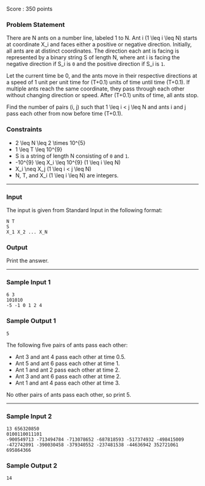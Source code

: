 Score : 350 points

### Problem Statement

There are N ants on a number line, labeled 1 to N. Ant i (1 \leq i \leq N) starts at coordinate X\_i and faces either a positive or negative direction. Initially, all ants are at distinct coordinates. The direction each ant is facing is represented by a binary string S of length N, where ant i is facing the negative direction if S\_i is `0` and the positive direction if S\_i is `1`.

Let the current time be 0, and the ants move in their respective directions at a speed of 1 unit per unit time for (T+0.1) units of time until time (T+0.1). If multiple ants reach the same coordinate, they pass through each other without changing direction or speed. After (T+0.1) units of time, all ants stop.

Find the number of pairs (i, j) such that 1 \leq i < j \leq N and ants i and j pass each other from now before time (T+0.1).

### Constraints

* 2 \leq N \leq 2 \times 10^{5}
* 1 \leq T \leq 10^{9}
* S is a string of length N consisting of `0` and `1`.
* -10^{9} \leq X\_i \leq 10^{9} (1 \leq i \leq N)
* X\_i \neq X\_j (1 \leq i < j \leq N)
* N, T, and X\_i (1 \leq i \leq N) are integers.

---

### Input

The input is given from Standard Input in the following format:

```
N T
S
X_1 X_2 ... X_N
```

### Output

Print the answer.

---

### Sample Input 1

```
6 3
101010
-5 -1 0 1 2 4
```

### Sample Output 1

```
5
```

The following five pairs of ants pass each other:

* Ant 3 and ant 4 pass each other at time 0.5.
* Ant 5 and ant 6 pass each other at time 1.
* Ant 1 and ant 2 pass each other at time 2.
* Ant 3 and ant 6 pass each other at time 2.
* Ant 1 and ant 4 pass each other at time 3.

No other pairs of ants pass each other, so print 5.

---

### Sample Input 2

```
13 656320850
0100110011101
-900549713 -713494784 -713078652 -687818593 -517374932 -498415009 -472742091 -390030458 -379340552 -237481538 -44636942 352721061 695864366
```

### Sample Output 2

```
14
```